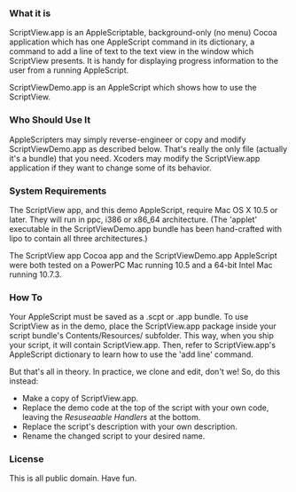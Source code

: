 ### What it is

ScriptView.app is an AppleScriptable, background-only (no menu) Cocoa application which has one AppleScript command in its dictionary, a command to add a line of text to the text view in the window which ScriptView presents.  It is handy for displaying progress information to the user from a running AppleScript.

ScriptViewDemo.app is an AppleScript which shows how to use the ScriptView.

### Who Should Use It

AppleScripters may simply reverse-engineer or copy and modify ScriptViewDemo.app as described below.  That's really the only file (actually it's a bundle) that you need.  Xcoders may modify the ScriptView.app application if they want to change some of its behavior.

### System Requirements

The ScriptView app, and this demo AppleScript, require Mac OS X 10.5 or later.  They will run in ppc, i386 or x86_64 architecture.  (The 'applet' executable in the ScriptViewDemo.app bundle has been hand-crafted with lipo to contain all three architectures.)  

The ScriptView app Cocoa app and the ScriptViewDemo.app AppleScript were both tested on a PowerPC Mac running 10.5 and a 64-bit Intel Mac running 10.7.3.

### How To

Your AppleScript must be saved as a .scpt or .app bundle.  To use ScriptView as in the demo, place the ScriptView.app package inside your script bundle's Contents/Resources/ subfolder.  This way, when you ship your script, it will contain ScriptView.app.  Then, refer to ScriptView.app's AppleScript dictionary to learn how to use the 'add line' command.

But that's all in theory.  In practice, we clone and edit, don't we!  So, do this instead:

* Make a copy of ScriptView.app.
* Replace the demo code at the top of the script with your own code, leaving the *Resuseaable Handlers* at the bottom.
* Replace the script's description with your own description.
* Rename the changed script to your desired name.

### License

This is all public domain.  Have fun.
